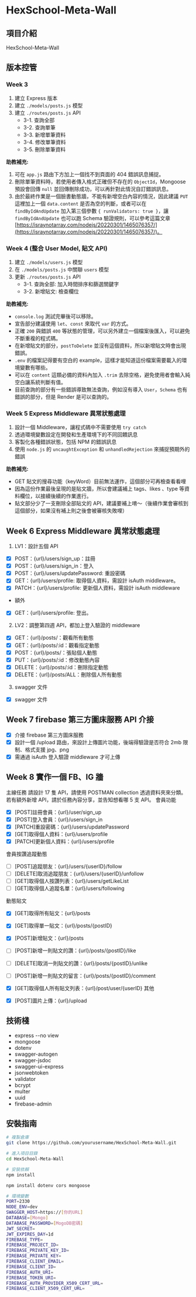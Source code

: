 # HexSchool-Meta-Wall

## 項目介紹

HexSchool-Meta-Wall

## 版本控管

### Week 3

1. 建立 Express 版本
2. 建立 `./models/posts.js` 模型
3. 建立 `./routes/posts.js` API
   - 3-1. 查詢全部
   - 3-2. 查詢單筆
   - 3-3. 新增單筆資料
   - 3-4. 修改單筆資料
   - 3-5. 刪除單筆資料

**助教補充:**

1. 可在 `app.js` 路由下方加上一個找不到頁面的 404 錯誤訊息捕捉。
2. 刪除單筆資料時，若使用者傳入格式正確但不存在的 `ObjectId`，Mongoose 預設會回傳 `null` 並回傳刪除成功，可以再針對此情況自訂錯誤訊息。
3. 由於最終作業是一個臉書動態牆，不能有新增空白內容的情況，因此建議 `PUT` 這裡加上一個 `data.content` 是否為空的判斷，或者可以在 `findByIdAndUpdate` 加入第三個參數 `{ runValidators: true }`，讓 `findByIdAndUpdate` 也可以跑 Schema 驗證規則，可以參考這篇文章 [https://israynotarray.com/nodejs/20220301/1465076357/](https://israynotarray.com/nodejs/20220301/1465076357/)。

### Week 4 (整合 User Model, 貼文 API)

1. 建立 `./models/users.js` 模型
2. 在 `./models/posts.js` 中關聯 `users` 模型
3. 更新 `./routes/posts.js` API
   - 3-1. 查詢全部: 加入時間排序和篩選關鍵字
   - 3-2. 新增貼文: 檢查欄位

**助教補充:**

- `console.log` 測試完畢後可以移除。
- 宣告部分建議使用 `let`、`const` 來取代 `var` 的方式。
- 正確 `200` 與錯誤 `400` 等狀態的管理，可以另外建立一個檔案後匯入，可以避免不斷重複的程式碼。
- 在新增貼文的部分，`postToDelete` 並沒有這個資料，所以新增貼文時會出現錯誤。
- `.env` 的檔案記得要有空白的 example，這樣才能知道這份檔案需要載入的環境變數有哪些。
- 可以在 `content` 這類必備的資料內加入 `.trim` 去除空格，避免使用者會輸入純空白讓系統判斷有值。
- 目前查詢的部分有一些錯誤導致無法查詢，例如沒有導入 `User`，`Schema` 也有錯誤的部分，但是 Render 是可以查詢的。

### Week 5 Express Middleware 異常狀態處理

1. 設計一個 Middleware，讓程式碼中不需要使用 `try catch`
2. 透過環境變數設定在開發和生產環境下的不同回饋訊息
3. 客製化各種錯誤狀態，包括 NPM 的錯誤訊息
4. 使用 `node.js` 的 `uncaughtException` 和 `unhandledRejection` 來捕捉預期外的錯誤

**助教補充:**

- GET 貼文的搜尋功能（keyWord）目前無法運作，這個部分可再檢查看看哩
- 因為這份作業最後呈現的是貼文牆，所以會建議補上 tags、likes 、type 等資料欄位，以接續後續的作業進行。
- 貼文部分少了一支刪除全部貼文的 API，建議要補上唷～（後續作業會審核到這個部分，如果沒有補上則之後會被審核失敗哩）

## Week 6 Express Middleware 異常狀態處理

1. LV1：設計五個 API

- [x] POST：{url}/users/sign_up：註冊
- [x] POST：{url}/users/sign_in：登入
- [x] POST：{url}/users/updatePassword: 重設密碼
- [x] GET：{url}/users/profile: 取得個人資料，需設計 isAuth middleware。
- [x] PATCH：{url}/users/profile: 更新個人資料，需設計 isAuth middleware

- 額外
- [x] GET：{url}/users/profile: 登出。

2. LV2：調整第四週 API，都加上登入驗證的 middleware

- [x] GET：{url}/posts/：觀看所有動態
- [x] GET：{url}/posts/:id：觀看指定動態
- [x] POST：{url}/posts/：張貼個人動態
- [x] PUT：{url}/posts/:id：修改動態內容
- [x] DELETE：{url}/posts/:id：刪除指定動態
- [x] DELETE：{url}/posts/ALL：刪除個人所有動態

3. swagger 文件

- [x] swagger 文件

## Week 7 firebase 第三方圖床服務 API 介接

- [x] 介接 firebase 第三方圖床服務
- [x] 設計一個 /upload 路由，來設計上傳圖片功能，後端得驗證是否符合 2mb 限制、格式支援 jpg、png
- [x] 需通過 isAuth 登入驗證 middleware 才可上傳

## Week 8 實作一個 FB、IG 牆

主線任務
請設計 17 隻 API，請使用 POSTMAN collection 透過資料夾來分類。
若有額外新增 API，請於任務內容分享，並告知想看哪 5 支 API。
會員功能

- [x] [POST]註冊會員：{url}/user/sign_up
- [x] [POST]登入會員：{url}/users/sign_in
- [x] [PATCH]重設密碼：{url}/users/updatePassword
- [x] [GET]取得個人資料：{url}/users/profile
- [x] [PATCH]更新個人資料：{url}/users/profile

會員按讚追蹤動態

- [ ] [POST]追蹤朋友：{url}/users/{userID}/follow
- [ ] [DELETE]取消追蹤朋友：{url}/users/{userID}/unfollow
- [ ] [GET]取得個人按讚列表：{url}/users/getLikeList
- [ ] [GET]取得個人追蹤名單：{url}/users/following

動態貼文

- [x] [GET]取得所有貼文：{url}/posts
- [x] [GET]取得單一貼文：{url}/posts/{postID}
- [x] [POST]新增貼文：{url}/posts
- [ ] [POST]新增一則貼文的讚：{url}/posts/{postID}/like
- [ ] [DELETE]取消一則貼文的讚：{url}/posts/{postID}/unlike
- [ ] [POST]新增一則貼文的留言：{url}/posts/{postID}/comment
- [x] [GET]取得個人所有貼文列表：{url}/post/user/{userID}
      其他

- [x] [POST]圖片上傳：{url}/upload

## 技術棧

- express --no view
- mongoose
- dotenv
- swagger-autogen
- swagger-jsdoc
- swagger-ui-express
- jsonwebtoken
- validator
- bcrypt
- multer
- uuid
- firebase-admin

## 安裝指南

```bash
# 複製倉庫
git clone https://github.com/yourusername/HexSchool-Meta-Wall.git

# 進入項目目錄
cd HexSchool-Meta-Wall

# 安裝依賴
npm install

npm install dotenv cors mongoose

# 環境變數
PORT=2330
NODE_ENV=dev
SWAGGER_HOST=https://[你的URL]
DATABASE=[Mongo]
DATABASE_PASSWORD=[MogoDB密碼]
JWT_SECRET=
JWT_EXPIRES_DAY=1d
FIREBASE_TYPE=
FIREBASE_PROJECT_ID=
FIREBASE_PRIVATE_KEY_ID=
FIREBASE_PRIVATE_KEY=
FIREBASE_CLIENT_EMAIL=
FIREBASE_CLIENT_ID=
FIREBASE_AUTH_URI=
FIREBASE_TOKEN_URI=
FIREBASE_AUTH_PROVIDER_X509_CERT_URL=
FIREBASE_CLIENT_X509_CERT_URL=
```
